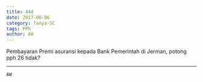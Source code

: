 ```yaml
---
title: 444
date: 2017-06-06
category: Tanya-SC
tags: PPh
author: AW
---
```


Pembayaran Premi asuransi kepada Bank Pemerintah di Jerman, potong pph 26 tidak?

---



`AW`
